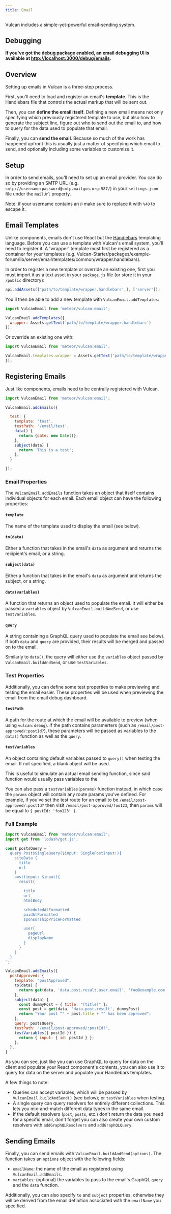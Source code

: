 ```yaml
---
title: Email
---
```


Vulcan includes a simple-yet-powerful email-sending system.
## Debugging

**If you've got the [debug package](/debug.html) enabled, an email debugging UI is available at [http://localhost:3000/debug/emails](http://localhost:3000/debug/emails).**

## Overview

Setting up emails in Vulcan is a three-step process. 

First, you'll need to load and register an email's **template**. This is the Handlebars file that controls the actual markup that will be sent out. 

Then, you can **define the email itself**. Defining a new email means not only specifying which previously registered template to use, but also how to generate the subject line, figure out who to send out the email to, and how to query for the data used to populate that email. 

Finally, you can **send the email**. Because so much of the work has happened upfront this is usually just a matter of specifying which email to send, and optionally including some variables to customize it.

## Setup

In order to send emails, you'll need to set up an email provider. You can do so by providing an SMTP URL (e.g. `smtp://username:password@smtp.mailgun.org:587/`) in your `settings.json` file under the `mailUrl` property.

Note: if your username contains an `@` make sure to replace it with `%40` to escape it. 

## Email Templates

Unlike components, emails don't use React but the [Handlebars](http://handlebarsjs.com/) templating language. Before you can use a template with Vulcan's email system, you'll need to register it. A 'wrapper' template must first be registered as a container for your templates (e.g. Vulcan-Starter/packages/example-forum/lib/server/email/templates/common/wrapper.handlebars).

In order to register a new template or override an existing one, first you must import it as a text asset in your `package.js` file (or store it in your `/public` directory):

```js
api.addAssets(['path/to/template/wrapper.handlebars',], ['server']);
```

You'll then be able to add a new template with `VulcanEmail.addTemplates`:

```js
import VulcanEmail from 'meteor/vulcan:email';

VulcanEmail.addTemplates({
  wrapper: Assets.getText('path/to/template/wrapper.handlebars')
});
```

Or override an existing one with:

```js
import VulcanEmail from 'meteor/vulcan:email';

VulcanEmail.templates.wrapper = Assets.getText('path/to/template/wrapper.handlebars');
});
```

## Registering Emails

Just like components, emails need to be centrally registered with Vulcan.

```js
import VulcanEmail from 'meteor/vulcan:email';

VulcanEmail.addEmails({

  test: {
    template: 'test',
    testPath: '/email/test',
    data() {
      return {date: new Date()};
    },
    subject(data) {
      return 'This is a test';
    },
  }

});
```

### Email Properties

The `VulcanEmail.addEmails` function takes an object that itself contains individual objects for each email. Each email object can have the following properties:

#### `template`

The name of the template used to display the email (see below).

#### `to(data)`

Either a function that takes in the email's `data` as argument and returns the recipient's email, or a string. 

#### `subject(data)`

Either a function that takes in the email's `data` as argument and returns the subject, or a string. 

#### `data(variables)`

A function that returns an object used to populate the email. It will either be passed a `variables` object by `VulcanEmail.buildAndSend`, or use `testVariables`.

#### `query`

A string containing a GraphQL query used to populate the email see below). If both `data` and `query` are provided, their results will be merged and passed on to the email.

Similarly to `data()`, the query will either use the `variables` object passed by `VulcanEmail.buildAndSend`, or use `testVariables`.

### Test Properties

Additionally, you can define some test properties to make previewing and testing the email easier. These properties will be used when previewing the email from the email debug dashboard.

#### `testPath`

A path for the route at which the email will be available to preview (when using `vulcan:debug`). If the path contains paramerters (such as `/email/post-approved/:postId?`), these parameters will be passed as variables to the `data()` function as well as the `query`.

#### `testVariables`

An object containing default variables passed to `query()` when testing the email. If not specified, a blank object will be used. 

This is useful to simulate an actual email sending function, since said function would usually pass variables to the 

You can also pass a `testVariables(params)` function instead, in which case the `params` object will contain any route params you've defined. For example, if you've set the test route for an email to be `/email/post-approved/:postId?` then visit `/email/post-approved/foo123`, then `params` will be equal to `{ postId: 'foo123' }`. 

### Full Example

```js
import VulcanEmail from 'meteor/vulcan:email';
import get from 'lodash/get.js';

const postsQuery = `
  query PostsSingleQuery($input: SinglePostInput!){
    siteData {
      title
      url
    }
    post(input: $input){
      result{

        title
        url
        htmlBody

        scheduledAtFormatted
        paidAtFormatted
        sponsorshipPriceFormatted

        user{
          pageUrl
          displayName
        }
      }
    }
  }
`;

VulcanEmail.addEmails({
  postApproved: {
    template: "postApproved",
    to(data) {
      return get(data, 'data.post.result.user.email', 'foo@example.com')
    },
    subject(data) {
      const dummyPost = { title: "[title]" };
      const post = get(data, 'data.post.result', dummyPost)
      return "Your post “" + post.title + "” has been approved";
    },
    query: postsQuery,
    testPath: "/email/post-approved/:postId?",
    testVariables({ postId }) {
      return { input: { id: postId } };
    },
  },
}
```

As you can see, just like you can use GraphQL to query for data on the client and populate your React component's contents, you can also use it to query for data on the server and populate your Handlebars templates.

A few things to note:

- Queries can accept variables, which will be passed by `VulcanEmail.buildAndSend()` (see below); or `testVariables` when testing.
- A single query can query resolvers for entirely different collections. This lets you mix-and-match different data types in the same email. 
- If the default resolvers (`post`, `posts`, etc.) don't return the data you need for a specific email, don't forget you can also create your own custom resolvers with `addGraphQLResolvers` and `addGraphQLQuery`.

## Sending Emails

Finally, you can send emails with `VulcanEmail.buildAndSend(options)`. The function takes an `options` object with the following fields:

- `emailName`: the name of the email as registered using `VulcanEmail.addEmails`.
- `variables`: (optional) the variables to pass to the email's GraphQL `query` and the `data` function.

Additionally, you can also specify `to` and `subject` properties, otherwise they will be derived from the email definition associated with the `emailName` you specified.
